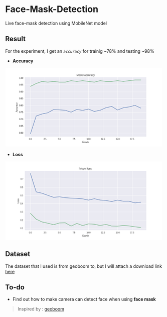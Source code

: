 # Face-Mask-Detection

Live face-mask detection using MobileNet model

## Result 
For the experiment, I get an *`accuracy`* for trainig ~78% and testing ~98%
- **Accuracy**
<img src="/accuracy.png" width="500">

- **Loss**
<img src="/loss.png" width="500">

## Dataset
The dataset that I used is from geoboom to, but I will attach a download link [here](https://drive.google.com/drive/folders/1OGnsfAtcwghg50Jm-nb0B19ffaUoZeus?usp=sharing)

## To-do
- Find out how to make camera can detect face when using **face mask**


> Inspired by : [geoboom](https://github.com/geoboom/facemask-workshop)

